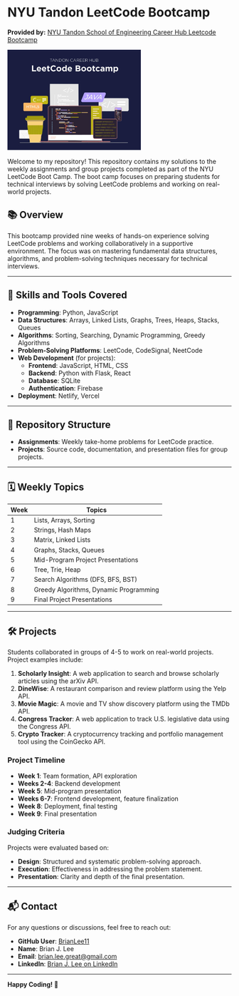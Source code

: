 # NYU Tandon LeetCode Bootcamp

**Provided by:** [NYU Tandon School of Engineering Career Hub Leetcode Bootcamp](https://engineering.nyu.edu/life-tandon/tandon-career-hub/resources-students/leetcode-bootcamp)

<img src="images/Leetcode_Bootcamp.jpg" alt="Project Overview" width="300">

Welcome to my repository! This repository contains my solutions to the weekly assignments and group projects completed as part of the NYU LeetCode Boot Camp. The boot camp focuses on preparing students for technical interviews by solving LeetCode problems and working on real-world projects.

## 📚 Overview

This bootcamp provided nine weeks of hands-on experience solving LeetCode problems and working collaboratively in a supportive environment. The focus was on mastering fundamental data structures, algorithms, and problem-solving techniques necessary for technical interviews.

---

## 🔧 Skills and Tools Covered

- **Programming**: Python, JavaScript
- **Data Structures**: Arrays, Linked Lists, Graphs, Trees, Heaps, Stacks, Queues
- **Algorithms**: Sorting, Searching, Dynamic Programming, Greedy Algorithms
- **Problem-Solving Platforms**: LeetCode, CodeSignal, NeetCode
- **Web Development** (for projects):
  - **Frontend**: JavaScript, HTML, CSS
  - **Backend**: Python with Flask, React
  - **Database**: SQLite
  - **Authentication**: Firebase
- **Deployment**: Netlify, Vercel

---
## 📂 Repository Structure

- **Assignments**: Weekly take-home problems for LeetCode practice.
- **Projects**: Source code, documentation, and presentation files for group projects.

---
## 🗓️ Weekly Topics

| Week  | Topics                                |
|-------|---------------------------------------|
| 1     | Lists, Arrays, Sorting               |
| 2     | Strings, Hash Maps                   |
| 3     | Matrix, Linked Lists                 |
| 4     | Graphs, Stacks, Queues               |
| 5     | Mid-Program Project Presentations    |
| 6     | Tree, Trie, Heap                     |
| 7     | Search Algorithms (DFS, BFS, BST)    |
| 8     | Greedy Algorithms, Dynamic Programming |
| 9     | Final Project Presentations          |

---
## 🛠️ Projects

Students collaborated in groups of 4-5 to work on real-world projects. Project examples include:

1. **Scholarly Insight**: A web application to search and browse scholarly articles using the arXiv API.
2. **DineWise**: A restaurant comparison and review platform using the Yelp API.
3. **Movie Magic**: A movie and TV show discovery platform using the TMDb API.
4. **Congress Tracker**: A web application to track U.S. legislative data using the Congress API.
5. **Crypto Tracker**: A cryptocurrency tracking and portfolio management tool using the CoinGecko API.

### Project Timeline
- **Week 1**: Team formation, API exploration
- **Weeks 2-4**: Backend development
- **Week 5**: Mid-program presentation
- **Weeks 6-7**: Frontend development, feature finalization
- **Week 8**: Deployment, final testing
- **Week 9**: Final presentation

### Judging Criteria
Projects were evaluated based on:
- **Design**: Structured and systematic problem-solving approach.
- **Execution**: Effectiveness in addressing the problem statement.
- **Presentation**: Clarity and depth of the final presentation.

---

## 📬 Contact

For any questions or discussions, feel free to reach out:

- **GitHub User**: [BrianLee11](https://github.com/BrianLee11)
- **Name**: Brian J. Lee
- **Email**: [brian.lee.great@gmail.com](mailto:brian.lee.great@gmail.com)
- **LinkedIn**: [Brian J. Lee on LinkedIn](https://www.linkedin.com/in/brian-jonghoon-lee-frm-caia-a96438199/)

---

**Happy Coding! 🚀**
